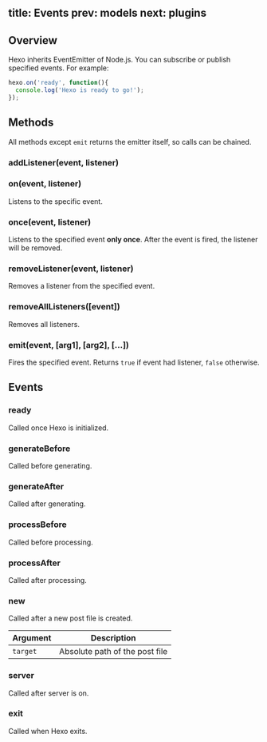 title: Events
prev: models
next: plugins
---
## Overview

Hexo inherits EventEmitter of Node.js. You can subscribe or publish specified events. For example:

``` js
hexo.on('ready', function(){
  console.log('Hexo is ready to go!');
});
```

## Methods

All methods except `emit` returns the emitter itself, so calls can be chained.

### addListener(event, listener)
### on(event, listener)

Listens to the specific event.

### once(event, listener)

Listens to the specified event **only once**. After the event is fired, the listener will be removed.

### removeListener(event, listener)

Removes a listener from the specified event.

### removeAllListeners([event])

Removes all listeners.

### emit(event, [arg1], [arg2], […])

Fires the specified event. Returns `true` if event had listener, `false` otherwise.

## Events

### ready

Called once Hexo is initialized.

### generateBefore

Called before generating.

### generateAfter

Called after generating.

### processBefore

Called before processing.

### processAfter

Called after processing.

### new

Called after a new post file is created.

Argument | Description
--- | ---
`target` | Absolute path of the post file

### server

Called after server is on.

### exit

Called when Hexo exits.